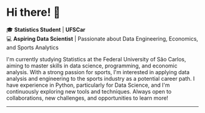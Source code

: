 # Hi there! 👋

🎓 **Statistics Student** | **UFSCar**  
💻 **Aspiring Data Scientist** | Passionate about Data Engineering, Economics, and Sports Analytics  

I'm currently studying Statistics at the Federal University of São Carlos, aiming to master skills in data science, programming, and economic analysis. With a strong passion for sports, I'm interested in applying data analysis and engineering to the sports industry as a potential career path. I have experience in Python, particularly for Data Science, and I'm continuously exploring new tools and techniques. Always open to collaborations, new challenges, and opportunities to learn more!

---
